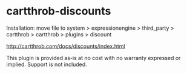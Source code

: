 cartthrob-discounts
===============================

Installation: move file to system > expressionengine > third_party > cartthrob > cartthrob > plugins > discount

http://cartthrob.com/docs/discounts/index.html

This plugin is provided as-is at no cost with no warranty expressed or implied. Support is not included. 
